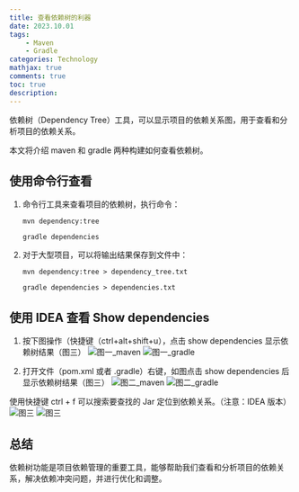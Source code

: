```yaml
---
title: 查看依赖树的利器
date: 2023.10.01
tags:
    - Maven
    - Gradle
categories: Technology  
mathjax: true 
comments: true
toc: true
description: 
---
```

依赖树（Dependency Tree）工具，可以显示项目的依赖关系图，用于查看和分析项目的依赖关系。

本文将介绍 maven 和 gradle 两种构建如何查看依赖树。

## 使用命令行查看
1. 命令行工具来查看项目的依赖树，执行命令：
    
    ```
    mvn dependency:tree
    ```
   
    ```
    gradle dependencies
    ```

2. 对于大型项目，可以将输出结果保存到文件中：

    ```
    mvn dependency:tree > dependency_tree.txt
    ```
    ```
    gradle dependencies > dependencies.txt
    ```

## 使用 IDEA 查看 Show dependencies

1. 按下图操作（快捷键（ctrl+alt+shift+u），点击 show dependencies 显示依赖树结果（图三）
  ![图一_maven](https://wyiyi.github.io/amber/contents/tree/idea_1.png)
  ![图一_gradle](https://wyiyi.github.io/amber/contents/tree/gradle_1.png)

2. 打开文件（pom.xml 或者 .gradle）右键，如图点击 show dependencies 后显示依赖树结果（图三）
  ![图二_maven](https://wyiyi.github.io/amber/contents/tree/idea_2.png)
  ![图二_gradle](https://wyiyi.github.io/amber/contents/tree/gradle_2.png)

使用快捷键 ctrl + f 可以搜索要查找的 Jar 定位到依赖关系。（注意：IDEA 版本）
![图三](https://wyiyi.github.io/amber/contents/tree/idea_3.png)
![图三](https://wyiyi.github.io/amber/contents/tree/gradle_3.png)

## 总结
依赖树功能是项目依赖管理的重要工具，能够帮助我们查看和分析项目的依赖关系，解决依赖冲突问题，并进行优化和调整。
